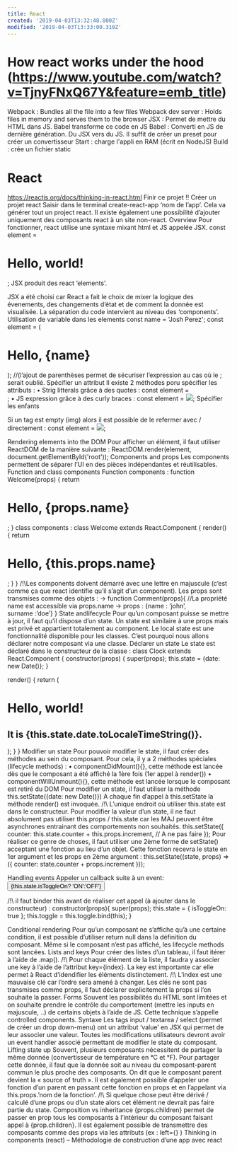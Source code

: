 ```yaml
---
title: React
created: '2019-04-03T13:32:48.800Z'
modified: '2019-04-03T13:33:00.310Z'
---
```

# How react works under the hood (https://www.youtube.com/watch?v=TjnyFNxQ67Y&feature=emb_title)
Webpack : Bundles all the file into a few files
Webpack dev server : Holds files in memory and serves them to the browser
JSX : Permet de mettre du HTML dans JS. Babel transforme ce code en JS
Babel : Converti en JS de dernière génération. Du JSX vers du JS. Il suffit de créer un preset pour créer un convertisseur
Start : charge l'appli en RAM (écrit en NodeJS)
Build : crée un fichier static
# React
https://reactjs.org/docs/thinking-in-react.html
Finir ce projet !!
Créer un projet react
Saisir dans le terminal create-react-app ‘nom de l’app’. Cela va générer tout un project react.
Il existe également une possibilité d’ajouter uniquement des composants react à un site non-react.
Overview
Pour fonctionner, react utilise une syntaxe mixant html et JS appelée JSX.
const element = <h1>Hello, world!</h1>;
JSX produit des react ‘elements’.

JSX a été choisi car React a fait le choix de mixer la logique des évenements, des changements d’état et de comment la donnée est visualisée.
La séparation du code intervient au niveau des ‘components’.
Utilisation de variable dans les elements
const name = 'Josh Perez';
const element = (<h1>Hello, {name}</h1>); //(l’ajout de parenthèses permet de sécuriser l’expression au cas où le ; serait oublié.
Spécifier un attribut
Il existe 2 méthodes poru spécifier les attributs :
    • Strig litterals grâce à des quotes : const element = <div tabIndex="0"></div>;
    • JS expression grâce à des curly braces : const element = <img src={user.avatarUrl}></img>;
Spécifier les enfants

Si un tag est empty (img) alors il est possible de le refermer avec / directement : const element = <img src={user.avatarUrl} />;

Rendering elements into the DOM
Pour afficher un élément, il faut utiliser ReactDOM de la manière suivante :
ReactDOM.render(element, document.getElementById('root'));
Components and props
Les components permettent de séparer l’UI en des pièces indépendantes et réutilisables.
Function and class components
Function components :
function Welcome(props) {
  return <h1>Hello, {props.name}</h1>;
}
class components :
class Welcome extends React.Component {
  render() {
    return <h1>Hello, {this.props.name}</h1>;
  }
}
/!\Les components doivent démarré avec une lettre en majuscule (c’est comme ça que react identifie qu’il s’agit d’un component).
Les props sont transmises comme des objets :
<Comment name= ‘john’ surname=’doe’/> → function Comment(props){
//La propriété name est accessible via props.name → props : {name : ‘john’, surname :’doe’}
}
State andlifecycle
Pour qu’un composant puisse se mettre à jour, il faut qu’il dispose d’un state.
Un state est similaire à une props mais est privé et appartient totalement au component.
Le local state est une fonctionnalité disponible pour les classes. C’est pourquoi nous allons déclarer notre composant via une classe.
Déclarer un state
Le state est déclaré dans le constructeur de la classe :
class Clock extends React.Component {
  constructor(props) {
    super(props);
    this.state = {date: new Date()};
  }

  render() {
    return (
      <div>
        <h1>Hello, world!</h1>
        <h2>It is {this.state.date.toLocaleTimeString()}.</h2>
      </div>
    );
  }
}
Modifier un state
Pour pouvoir modifier le state, il faut créer des méthodes au sein du composant. Pour cela, il y a 2 méthodes spéciales (lifecycle methods) :
    • componentDidMount(){}, cette méthode est lancée dès que le composant a été affiché la 1ère fois (1er appel à render())
    • componentWillUnmount(){}, cette méthode est lancée lorsque le composant est retiré du DOM
Pour modifier un state, il faut utiliser la méthode this.setState({date: new Date()})
A chaque fin d’appel à this.setState la méthode render() est invoquée.
/!\ L’unique endroit où utiliser this.state est dans le constructeur.
Pour modifier la valeur d’un state, il ne faut absolument pas utiliser this.props / this.state car les MAJ peuvent être asynchrones entrainant des comportements non souhaités.
this.setState({
  counter: this.state.counter + this.props.increment, // A ne pas faire
});
Pour réaliser ce genre de choses, il faut utiliser une 2ème forme de setState() acceptant une fonction au lieu d’un objet. Cette fonction recevra le state en 1er argument et les props en 2ème argument : 
this.setState((state, props) => ({
  counter: state.counter + props.increment
}));




Handling events
Appeler un callback suite à un event:
<button onClick={this.toggle}>
	{this.state.isToggleOn? 'ON':'OFF'}
</button>

/!\ il faut binder this avant de réaliser cet appel (à ajouter dans le constructeur) : 
constructor(props){
	super(props);
	this.state = {
		isToggleOn: true
	};
	this.toggle = this.toggle.bind(this);
}

Conditional rendering 
Pour qu’un composant ne s’affiche qu’à une certaine condition, il est possible d’utiliser return null dans la définition du composant.
Même si le composant n’est pas affiché, les lifecycle methods sont lancées.
Lists and keys
Pour créer des listes d’un tableau, il faut itérer à l’aide de .map().
/!\ Pour chaque élément de la liste, il faudra y associer une key à l’aide de l’attribut key={index}.
La key est importante car elle permet à React d’idendifier les éléments distinctement.
/!\ L’index est une mauvaise clé car l’ordre sera amené à changer.
Les clés ne sont pas transmises comme props, il faut déclarer explicitement la props si l’on souhaite la passer.
Forms
Souvent les possibilités du HTML sont limitées et on souhaite prendre le contrôle du comportement (mettre les inputs en majuscule, ..) de certains objets à l’aide de JS. Cette technique s’appelle controlled components.
Syntaxe
Les tags input / textarea / select (permet de créer un drop down-menu) ont un attribut ‘value’ en JSX qui permet de leur associer une valeur.
Toutes les modifications utilisateurs devront avoir un event handler associé permettant de modifier le state du composant.
Lifting state up
Souvent, plusieurs composants nécessitent de partager la même donnée (convertisseur de température en °C et °F).
Pour partager cette donnée, il faut que la donnée soit au niveau du composant-parent commun le plus proche des composants.
On dit que le composant parent devient la « source of truth ».
Il est également possible d’appeler une fonction d’un parent en passant cette fonction en props et en l’appelant via this.props.’nom de la fonction’.
/!\ Si quelque chose peut être dérivé / calculé d’une props ou d’un state alors cet élément ne devrait pas faire partie du state.
Composition vs inheritance
{props.children} permet de passer en prop tous les composants à l’intérieur du composant faisant appel à {prop.children}.
Il est également possible de transmettre des composants comme des props via les attributs (ex : left={<Contacts />} )
Thinking in components (react) – Méthodologie de construction d’une app avec react
